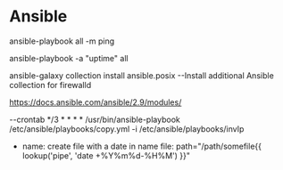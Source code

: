 # Ansible

ansible-playbook all -m ping 

ansible-playbook -a "uptime" all

ansible-galaxy collection install ansible.posix  --Install additional Ansible collection for firewalld


https://docs.ansible.com/ansible/2.9/modules/

--crontab
*/3 * * * * /usr/bin/ansible-playbook /etc/ansible/playbooks/copy.yml -i /etc/ansible/playbooks/invIp


- name: create file with a date in name
  file: path="/path/somefile{{ lookup('pipe', 'date +%Y%m%d-%H%M') }}"